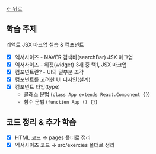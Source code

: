 [← 뒤로](../README.md)

## 학습 주제

리액트 JSX 마크업 실습 & 컴포넌트

- [x] 엑서사이즈 - NAVER 검색바(searchBar) JSX 마크업
- [x] 엑서사이즈 - 위젯(widget) 3개 중 택1, JSX 마크업
- [x] 컴포넌트란? - UI의 일부분 조각
- [x] 컴포넌트를 고려한 UI 디자인(설계)
- [x] 컴포넌트 타입(type)
  - 클래스 문법 (`class App extends React.Component {}`)
  - 함수 문법 (`function App () {}`)

## 코드 정리 & 추가 학습

- [x] HTML 코드 → pages 폴더로 정리
- [x] 엑서사이즈 코드 → src/exercies 폴더로 정리
